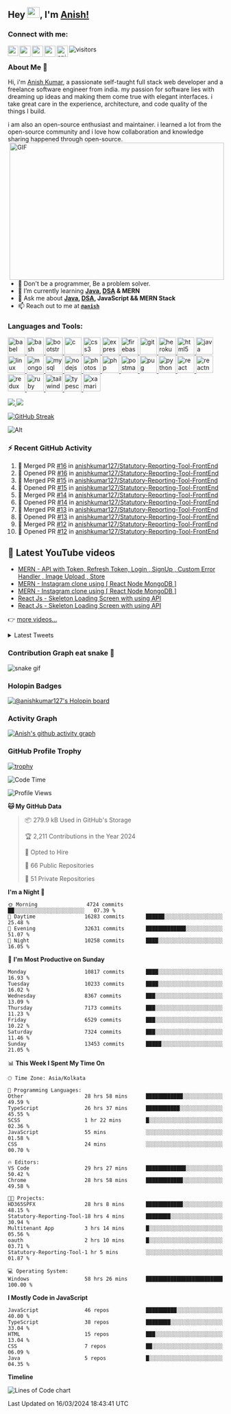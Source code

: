 ## Hey <img src="https://github.com/TheDudeThatCode/TheDudeThatCode/blob/master/Assets/Hi.gif" width="29px" height="25px">, I'm [Anish!](https://github.com/anishkumar127) 
### Connect with me:

<a href="https://www.linkedin.com/in/anishkumar29/">
  <img align="left" width="24px" src="https://cdn.jsdelivr.net/npm/simple-icons@v3/icons/linkedin.svg"  />
</a>
<a href="https://twitter.com/anishbishnoixD">
  <img align="left" width="26px" src="https://cdn.jsdelivr.net/npm/simple-icons@v3/icons/twitter.svg" />
</a>
<a href="mailto:anishbishnoi127@gmail.com">
  <img align="left" width="26px" src="https://cdn.jsdelivr.net/npm/simple-icons@v3/icons/gmail.svg" />
</a>
<a href="https://www.youtube.com/channel/UCWy3HY8xhhCU37FS8t9m9kA">
  <img align="left" width="26px" src="https://cdn.jsdelivr.net/npm/simple-icons@v3/icons/youtube.svg" />
</a>
<a href="https://www.instagram.com/anishbishnoi29">
<img align="left" alt="anish | Instagram" width="26px" src="https://cdn.jsdelivr.net/npm/simple-icons@v3/icons/instagram.svg" />
</a>

![visitors](https://visitor-badge.laobi.icu/badge?page_id=anishkumar127.anishkumar127)
<br/>


### About Me 🚀

Hi, i'm [Anish Kumar](https://www.linkedin.com/in/anishkumar29/), a passionate self-taught full stack web developer and a freelance software engineer from india. my passion for software lies with dreaming up ideas and making them come true with elegant interfaces. i take great care in the experience, architecture, and code quality of the things I build.

i am also an open-source enthusiast and maintainer. i learned a lot from the open-source community and i love how collaboration and knowledge sharing happened through open-source. [ <img align="right" alt="GIF" src="https://github.com/abhisheknaiidu/abhisheknaiidu/blob/master/code.gif?raw=true" width="500" height="320"/>](https://github.com/anishkumar127)

<!-- Here are some ideas to get you started: -->

<!-- - 👯 I’m looking to collaborate on any JavaScript Project -->
<!-- - 🔭 I’m currently working on ... -->
- 🦋 Don't be a programmer, Be a problem solver.
- 🌱 I’m currently learning **[Java](https://github.com/anishkumar127/Data-Structures-and-Algorithms), [DSA](https://github.com/anishkumar127/Data-Structures-and-Algorithms) & MERN** 
- 💬 Ask me about **[Java](https://github.com/anishkumar127/Data-Structures-and-Algorithms), [DSA](https://github.com/anishkumar127/Data-Structures-and-Algorithms), JavaScript && MERN Stack** 
- 📫 Reach out to me at **[`@anish`](mailto:anishbishnoi127@gmail.com)** 
<!-- - 💼 See my full portfolio at **[`davidrakosi.com`](https://davidrakosi.com)** -->
<!-- - 🤔 I’m looking for help with ... -->
<!-- - 😄 Pronouns: ...
- ⚡ Fun fact: ... -->
### Languages and Tools:
<!-- 

<img align="left" alt="Visual Studio Code" width="26px" src="https://raw.githubusercontent.com/github/explore/80688e429a7d4ef2fca1e82350fe8e3517d3494d/topics/visual-studio-code/visual-studio-code.png" />
<img align="left" alt="HTML5" width="26px" src="https://raw.githubusercontent.com/github/explore/80688e429a7d4ef2fca1e82350fe8e3517d3494d/topics/html/html.png" />
<img align="left" alt="CSS3" width="26px" src="https://raw.githubusercontent.com/github/explore/80688e429a7d4ef2fca1e82350fe8e3517d3494d/topics/css/css.png" />
<img align="left" alt="Sass" width="26px" src="https://raw.githubusercontent.com/github/explore/80688e429a7d4ef2fca1e82350fe8e3517d3494d/topics/sass/sass.png" />
<img align="left" alt="JavaScript" width="26px" src="https://raw.githubusercontent.com/github/explore/80688e429a7d4ef2fca1e82350fe8e3517d3494d/topics/javascript/javascript.png" />
<img align="left" alt="React" width="26px" src="https://raw.githubusercontent.com/github/explore/80688e429a7d4ef2fca1e82350fe8e3517d3494d/topics/react/react.png" />
<img align="left" alt="Gatsby" width="26px" src="https://raw.githubusercontent.com/github/explore/e94815998e4e0713912fed477a1f346ec04c3da2/topics/gatsby/gatsby.png" />
<img align="left" alt="GraphQL" width="26px" src="https://raw.githubusercontent.com/github/explore/80688e429a7d4ef2fca1e82350fe8e3517d3494d/topics/graphql/graphql.png" />
<img align="left" alt="Node.js" width="26px" src="https://raw.githubusercontent.com/github/explore/80688e429a7d4ef2fca1e82350fe8e3517d3494d/topics/nodejs/nodejs.png" />
<img align="left" alt="Deno" width="26px" src="https://raw.githubusercontent.com/github/explore/361e2821e2dea67711cde99c9c40ed357061cf27/topics/deno/deno.png" />
<img align="left" alt="SQL" width="26px" src="https://raw.githubusercontent.com/github/explore/80688e429a7d4ef2fca1e82350fe8e3517d3494d/topics/sql/sql.png" />
<img align="left" alt="MySQL" width="26px" src="https://raw.githubusercontent.com/github/explore/80688e429a7d4ef2fca1e82350fe8e3517d3494d/topics/mysql/mysql.png" />
<img align="left" alt="MongoDB" width="26px" src="https://raw.githubusercontent.com/github/explore/80688e429a7d4ef2fca1e82350fe8e3517d3494d/topics/mongodb/mongodb.png" />
<img align="left" alt="Git" width="26px" src="https://raw.githubusercontent.com/github/explore/80688e429a7d4ef2fca1e82350fe8e3517d3494d/topics/git/git.png" />
<img align="left" alt="GitHub" width="26px" src="https://raw.githubusercontent.com/github/explore/78df643247d429f6cc873026c0622819ad797942/topics/github/github.png" />
<img align="left" alt="Terminal" width="26px" src="https://raw.githubusercontent.com/github/explore/80688e429a7d4ef2fca1e82350fe8e3517d3494d/topics/terminal/terminal.png" /> -->

<!-- <h3 align="left">Languages and Tools:</h3> -->
<p align="left"> <a href="https://babeljs.io/" target="_blank" rel="noreferrer"> <img src="https://www.vectorlogo.zone/logos/babeljs/babeljs-icon.svg" alt="babel" width="40" height="40"/> </a> <a href="https://www.gnu.org/software/bash/" target="_blank" rel="noreferrer"> <img src="https://www.vectorlogo.zone/logos/gnu_bash/gnu_bash-icon.svg" alt="bash" width="40" height="40"/> </a> <a href="https://getbootstrap.com" target="_blank" rel="noreferrer"> <img src="https://raw.githubusercontent.com/devicons/devicon/master/icons/bootstrap/bootstrap-plain-wordmark.svg" alt="bootstrap" width="40" height="40"/> </a> <a href="https://www.cprogramming.com/" target="_blank" rel="noreferrer"> <img src="https://raw.githubusercontent.com/devicons/devicon/master/icons/c/c-original.svg" alt="c" width="40" height="40"/> </a> <a href="https://www.w3schools.com/css/" target="_blank" rel="noreferrer"> <img src="https://raw.githubusercontent.com/devicons/devicon/master/icons/css3/css3-original-wordmark.svg" alt="css3" width="40" height="40"/> </a> <a href="https://expressjs.com" target="_blank" rel="noreferrer"> <img src="https://raw.githubusercontent.com/devicons/devicon/master/icons/express/express-original-wordmark.svg" alt="express" width="40" height="40"/> </a> <a href="https://firebase.google.com/" target="_blank" rel="noreferrer"> <img src="https://www.vectorlogo.zone/logos/firebase/firebase-icon.svg" alt="firebase" width="40" height="40"/> </a> <a href="https://git-scm.com/" target="_blank" rel="noreferrer"> <img src="https://www.vectorlogo.zone/logos/git-scm/git-scm-icon.svg" alt="git" width="40" height="40"/> </a> <a href="https://heroku.com" target="_blank" rel="noreferrer"> <img src="https://www.vectorlogo.zone/logos/heroku/heroku-icon.svg" alt="heroku" width="40" height="40"/> </a> <a href="https://www.w3.org/html/" target="_blank" rel="noreferrer"> <img src="https://raw.githubusercontent.com/devicons/devicon/master/icons/html5/html5-original-wordmark.svg" alt="html5" width="40" height="40"/> </a> <a href="https://www.java.com" target="_blank" rel="noreferrer"> <img src="https://raw.githubusercontent.com/devicons/devicon/master/icons/java/java-original.svg" alt="java" width="40" height="40"/> </a> <a href="https://www.linux.org/" target="_blank" rel="noreferrer"> <img src="https://raw.githubusercontent.com/devicons/devicon/master/icons/linux/linux-original.svg" alt="linux" width="40" height="40"/> </a> <a href="https://www.mongodb.com/" target="_blank" rel="noreferrer"> <img src="https://raw.githubusercontent.com/devicons/devicon/master/icons/mongodb/mongodb-original-wordmark.svg" alt="mongodb" width="40" height="40"/> </a> <a href="https://www.mysql.com/" target="_blank" rel="noreferrer"> <img src="https://raw.githubusercontent.com/devicons/devicon/master/icons/mysql/mysql-original-wordmark.svg" alt="mysql" width="40" height="40"/> </a> <a href="https://nodejs.org" target="_blank" rel="noreferrer"> <img src="https://raw.githubusercontent.com/devicons/devicon/master/icons/nodejs/nodejs-original-wordmark.svg" alt="nodejs" width="40" height="40"/> </a> <a href="https://www.photoshop.com/en" target="_blank" rel="noreferrer"> <img src="https://raw.githubusercontent.com/devicons/devicon/master/icons/photoshop/photoshop-line.svg" alt="photoshop" width="40" height="40"/> </a> <a href="https://www.php.net" target="_blank" rel="noreferrer"> <img src="https://raw.githubusercontent.com/devicons/devicon/master/icons/php/php-original.svg" alt="php" width="40" height="40"/> </a> <a href="https://postman.com" target="_blank" rel="noreferrer"> <img src="https://www.vectorlogo.zone/logos/getpostman/getpostman-icon.svg" alt="postman" width="40" height="40"/> </a> <a href="https://pugjs.org" target="_blank" rel="noreferrer"> <img src="https://cdn.worldvectorlogo.com/logos/pug.svg" alt="pug" width="40" height="40"/> </a> <a href="https://www.python.org" target="_blank" rel="noreferrer"> <img src="https://raw.githubusercontent.com/devicons/devicon/master/icons/python/python-original.svg" alt="python" width="40" height="40"/> </a> <a href="https://reactjs.org/" target="_blank" rel="noreferrer"> <img src="https://raw.githubusercontent.com/devicons/devicon/master/icons/react/react-original-wordmark.svg" alt="react" width="40" height="40"/> </a> <a href="https://reactnative.dev/" target="_blank" rel="noreferrer"> <img src="https://reactnative.dev/img/header_logo.svg" alt="reactnative" width="40" height="40"/> </a> <a href="https://redux.js.org" target="_blank" rel="noreferrer"> <img src="https://raw.githubusercontent.com/devicons/devicon/master/icons/redux/redux-original.svg" alt="redux" width="40" height="40"/> </a> <a href="https://www.ruby-lang.org/en/" target="_blank" rel="noreferrer"> <img src="https://raw.githubusercontent.com/devicons/devicon/master/icons/ruby/ruby-original.svg" alt="ruby" width="40" height="40"/> </a> <a href="https://tailwindcss.com/" target="_blank" rel="noreferrer"> <img src="https://www.vectorlogo.zone/logos/tailwindcss/tailwindcss-icon.svg" alt="tailwind" width="40" height="40"/> </a> <a href="https://www.typescriptlang.org/" target="_blank" rel="noreferrer"> <img src="https://raw.githubusercontent.com/devicons/devicon/master/icons/typescript/typescript-original.svg" alt="typescript" width="40" height="40"/> </a> <a href="https://dotnet.microsoft.com/apps/xamarin" target="_blank" rel="noreferrer"> <img src="https://raw.githubusercontent.com/detain/svg-logos/780f25886640cef088af994181646db2f6b1a3f8/svg/xamarin.svg" alt="xamarin" width="40" height="40"/> </a> </p>
                 
              
<!-- <br/>
<br/>                 
<br/>
<br/> -->


<!--  
🚧 **my todoist stats:**
<!-- TODO-IST:START -->
<!-- 🏆  7,982 Karma Points           
🌸  Completed 0 tasks today           
✅  Completed 669 tasks so far           
⏳  Longest streak is 10 days
TODO-IST:END --> 


<!-- 📈 my github stats -->
<!--  commented stats and language old view. -->
<!-- | <a href="https://github.com/anishkumar127/github-readme-stats"><img align="center" src="https://github-readme-stats.vercel.app/api?username=anishkumar127&show_icons=true&include_all_commits=true&theme=buefy&hide_border=true&count_private=true" alt="Anish's github stats" /></a> | <a href="https://github.com/anishkumar127/github-readme-stats"><img align="center" src="https://github-readme-stats.vercel.app/api/top-langs/?username=anishkumar127&layout=compact&theme=buefy&hide_border=true" /></a> | -->
<!-- new view of stats and language  -->

 <!-- ![](https://raw.githubusercontent.com/anishkumar127/github-stats/master/generated/overview.svg) ![](https://raw.githubusercontent.com/anishkumar127/github-stats/master/generated/languages.svg)  -->

<a href="https://github.com/anishkumar127/github-stats-readme">
<img src="https://github.com/anishkumar127/github-stats-readme/blob/main/generated/overview.svg#gh-dark-mode-only" />
<img src="https://github.com/anishkumar127/github-stats-readme/blob/main/generated/languages.svg#gh-dark-mode-only" />
</a>

<!-- <div> -->
<!-- <details>  -->
 <!-- <summary>GitHub History</summary> -->
  <!-- <p><img align="center" src="https://github-readme-streak-stats.herokuapp.com/?user=anishkumar127&" alt="anishkumar127" /></p> -->
<!-- </details> -->

[![GitHub Streak](https://streak-stats.demolab.com/?user=anishkumar127&theme=material-palenight)](https://git.io/streak-stats)
<!-- </div> -->

![Alt](https://repobeats.axiom.co/api/embed/5e1de6aea3a6842da8a5ca0d8027863490d1f287.svg "Repobeats analytics image")


### ⚡ Recent GitHub Activity

<!--START_SECTION:activity-->
1. 🎉 Merged PR [#16](https://github.com/anishkumar127/Statutory-Reporting-Tool-FrontEnd/pull/16) in [anishkumar127/Statutory-Reporting-Tool-FrontEnd](https://github.com/anishkumar127/Statutory-Reporting-Tool-FrontEnd)
2. 💪 Opened PR [#16](https://github.com/anishkumar127/Statutory-Reporting-Tool-FrontEnd/pull/16) in [anishkumar127/Statutory-Reporting-Tool-FrontEnd](https://github.com/anishkumar127/Statutory-Reporting-Tool-FrontEnd)
3. 🎉 Merged PR [#15](https://github.com/anishkumar127/Statutory-Reporting-Tool-FrontEnd/pull/15) in [anishkumar127/Statutory-Reporting-Tool-FrontEnd](https://github.com/anishkumar127/Statutory-Reporting-Tool-FrontEnd)
4. 💪 Opened PR [#15](https://github.com/anishkumar127/Statutory-Reporting-Tool-FrontEnd/pull/15) in [anishkumar127/Statutory-Reporting-Tool-FrontEnd](https://github.com/anishkumar127/Statutory-Reporting-Tool-FrontEnd)
5. 🎉 Merged PR [#14](https://github.com/anishkumar127/Statutory-Reporting-Tool-FrontEnd/pull/14) in [anishkumar127/Statutory-Reporting-Tool-FrontEnd](https://github.com/anishkumar127/Statutory-Reporting-Tool-FrontEnd)
6. 💪 Opened PR [#14](https://github.com/anishkumar127/Statutory-Reporting-Tool-FrontEnd/pull/14) in [anishkumar127/Statutory-Reporting-Tool-FrontEnd](https://github.com/anishkumar127/Statutory-Reporting-Tool-FrontEnd)
7. 🎉 Merged PR [#13](https://github.com/anishkumar127/Statutory-Reporting-Tool-FrontEnd/pull/13) in [anishkumar127/Statutory-Reporting-Tool-FrontEnd](https://github.com/anishkumar127/Statutory-Reporting-Tool-FrontEnd)
8. 💪 Opened PR [#13](https://github.com/anishkumar127/Statutory-Reporting-Tool-FrontEnd/pull/13) in [anishkumar127/Statutory-Reporting-Tool-FrontEnd](https://github.com/anishkumar127/Statutory-Reporting-Tool-FrontEnd)
9. 🎉 Merged PR [#12](https://github.com/anishkumar127/Statutory-Reporting-Tool-FrontEnd/pull/12) in [anishkumar127/Statutory-Reporting-Tool-FrontEnd](https://github.com/anishkumar127/Statutory-Reporting-Tool-FrontEnd)
10. 💪 Opened PR [#12](https://github.com/anishkumar127/Statutory-Reporting-Tool-FrontEnd/pull/12) in [anishkumar127/Statutory-Reporting-Tool-FrontEnd](https://github.com/anishkumar127/Statutory-Reporting-Tool-FrontEnd)
<!--END_SECTION:activity-->


## 🦋 Latest YouTube videos

<!-- YOUTUBE:START -->
- [MERN - API with  Token, Refresh Token, Login , SignUp , Custom Error Handler , Image Upload , Store](https://www.youtube.com/watch?v=mFfG4tEl3pw)
- [MERN - Instagram clone using [ React Node MongoDB ]](https://www.youtube.com/watch?v=BMGVCjMiDyE)
- [MERN - Instagram clone using [ React Node MongoDB ]](https://www.youtube.com/watch?v=jMnzBYsVcM8)
- [React Js - Skeleton Loading Screen with using API](https://www.youtube.com/watch?v=oY0Kp86xx_s)
- [React Js - Skeleton Loading Screen with using API](https://www.youtube.com/watch?v=BSDYiA2l3IE)
<!-- YOUTUBE:END -->

👉 [more videos...](https://www.youtube.com/channel/UCGfqR2ktkSE5xCvyzxkWhcw) 


 <div>
 <details> 
 <summary>Latest Tweets</summary>

[![github-readme-twitter](https://github-readme-twitter.gazf.vercel.app/api?id=anishbishnoixD&layout=wide)](https://twitter.com/anishbishnoixD)
 </details>

</div>



### Contribution Graph eat snake 🍁

![snake gif](https://github.com/anishkumar127/anishkumar127/blob/output/github-contribution-grid-snake.gif)

<!--  // this is stats and language. 
![](https://raw.githubusercontent.com/anishkumar127/github-stats/master/generated/overview.svg#gh-dark-mode-only)
![](https://raw.githubusercontent.com/anishkumar127/github-stats/master/generated/languages.svg#gh-dark-mode-only) -->



<!-- ![snake gif](https://github.com/anishkumar127/anishkumar127/blob/output/github-contribution-grid-snake.svg) -->



### Holopin Badges

[![@anishkumar127's Holopin board](https://holopin.me/anishkumar127)](https://holopin.io/@anishkumar127)



 <!-- <div>
<details> 
 <summary>Activity Graph</summary>

[![activity graph](https://activity-graph.herokuapp.com/graph?username=guilyx&custom_title=Erwin's%20activity%20graph&theme=github-light&hide_border=true)](https://github.com/anishkumar127/github-readme-activity-graph)
<div align="center">
    <img height="300px" src="https://activity-graph.herokuapp.com/graph?username=anishkumar127&theme=github"/>
</div>
</details>
</div> -->


### Activity Graph
[![Anish's github activity graph](https://activity-graph.herokuapp.com/graph?username=anishkumar127&theme=github)](https://github.com/anishkumar127/github-readme-activity-graph)

### GitHub Profile Trophy

[![trophy](https://github-profile-trophy.vercel.app/?username=anishkumar127&theme=nord)](https://github.com/anishkumar127/github-profile-trophy)


<!--START_SECTION:waka-->
![Code Time](http://img.shields.io/badge/Code%20Time-2%2C603%20hrs%2035%20mins-blue)

![Profile Views](http://img.shields.io/badge/Profile%20Views-53-blue)

**🐱 My GitHub Data** 

> 📦 279.9 kB Used in GitHub's Storage 
 > 
> 🏆 2,211 Contributions in the Year 2024
 > 
> 💼 Opted to Hire
 > 
> 📜 66 Public Repositories 
 > 
> 🔑 51 Private Repositories 
 > 
**I'm a Night 🦉** 

```text
🌞 Morning                4724 commits        ██░░░░░░░░░░░░░░░░░░░░░░░   07.39 % 
🌆 Daytime                16283 commits       ██████░░░░░░░░░░░░░░░░░░░   25.48 % 
🌃 Evening                32631 commits       █████████████░░░░░░░░░░░░   51.07 % 
🌙 Night                  10258 commits       ████░░░░░░░░░░░░░░░░░░░░░   16.05 % 
```
📅 **I'm Most Productive on Sunday** 

```text
Monday                   10817 commits       ████░░░░░░░░░░░░░░░░░░░░░   16.93 % 
Tuesday                  10233 commits       ████░░░░░░░░░░░░░░░░░░░░░   16.02 % 
Wednesday                8367 commits        ███░░░░░░░░░░░░░░░░░░░░░░   13.09 % 
Thursday                 7173 commits        ███░░░░░░░░░░░░░░░░░░░░░░   11.23 % 
Friday                   6529 commits        ███░░░░░░░░░░░░░░░░░░░░░░   10.22 % 
Saturday                 7324 commits        ███░░░░░░░░░░░░░░░░░░░░░░   11.46 % 
Sunday                   13453 commits       █████░░░░░░░░░░░░░░░░░░░░   21.05 % 
```


📊 **This Week I Spent My Time On** 

```text
🕑︎ Time Zone: Asia/Kolkata

💬 Programming Languages: 
Other                    28 hrs 58 mins      ████████████░░░░░░░░░░░░░   49.59 % 
TypeScript               26 hrs 37 mins      ███████████░░░░░░░░░░░░░░   45.55 % 
SCSS                     1 hr 22 mins        █░░░░░░░░░░░░░░░░░░░░░░░░   02.36 % 
JavaScript               55 mins             ░░░░░░░░░░░░░░░░░░░░░░░░░   01.58 % 
CSS                      24 mins             ░░░░░░░░░░░░░░░░░░░░░░░░░   00.70 % 

🔥 Editors: 
VS Code                  29 hrs 27 mins      █████████████░░░░░░░░░░░░   50.42 % 
Chrome                   28 hrs 58 mins      ████████████░░░░░░░░░░░░░   49.58 % 

🐱‍💻 Projects: 
HD365SPFX                28 hrs 8 mins       ████████████░░░░░░░░░░░░░   48.15 % 
Statutory-Reporting-Tool-18 hrs 4 mins       ████████░░░░░░░░░░░░░░░░░   30.94 % 
Multitenant App          3 hrs 14 mins       █░░░░░░░░░░░░░░░░░░░░░░░░   05.56 % 
oauth                    2 hrs 10 mins       █░░░░░░░░░░░░░░░░░░░░░░░░   03.71 % 
Statutory-Reporting-Tool-1 hr 5 mins         ░░░░░░░░░░░░░░░░░░░░░░░░░   01.87 % 

💻 Operating System: 
Windows                  58 hrs 26 mins      █████████████████████████   100.00 % 
```

**I Mostly Code in JavaScript** 

```text
JavaScript               46 repos            ██████████░░░░░░░░░░░░░░░   40.00 % 
TypeScript               38 repos            ████████░░░░░░░░░░░░░░░░░   33.04 % 
HTML                     15 repos            ███░░░░░░░░░░░░░░░░░░░░░░   13.04 % 
CSS                      7 repos             ██░░░░░░░░░░░░░░░░░░░░░░░   06.09 % 
Java                     5 repos             █░░░░░░░░░░░░░░░░░░░░░░░░   04.35 % 
```



**Timeline**

![Lines of Code chart](https://raw.githubusercontent.com/anishkumar127/anishkumar127/master/assets/bar_graph.png)


 Last Updated on 16/03/2024 18:43:41 UTC
<!--END_SECTION:waka-->

<!-- NOTE: Top languages does not indicate my skill level or anything like that. It is just a metric of which languages have been hosted by me on GitHub based on the usage across repositories. There are others which I haven't put up on GitHub. -->
